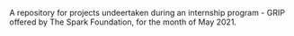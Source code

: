 A repository for projects undeertaken during an internship program - GRIP offered by The Spark Foundation, for the month of May 2021.
